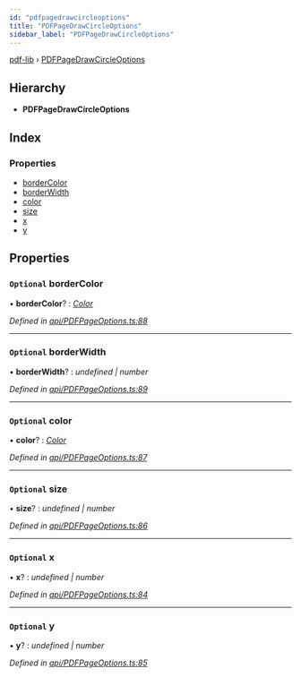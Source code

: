 ```yaml
---
id: "pdfpagedrawcircleoptions"
title: "PDFPageDrawCircleOptions"
sidebar_label: "PDFPageDrawCircleOptions"
---
```


[pdf-lib](../index.md) › [PDFPageDrawCircleOptions](pdfpagedrawcircleoptions.md)

## Hierarchy

* **PDFPageDrawCircleOptions**

## Index

### Properties

* [borderColor](pdfpagedrawcircleoptions.md#optional-bordercolor)
* [borderWidth](pdfpagedrawcircleoptions.md#optional-borderwidth)
* [color](pdfpagedrawcircleoptions.md#optional-color)
* [size](pdfpagedrawcircleoptions.md#optional-size)
* [x](pdfpagedrawcircleoptions.md#optional-x)
* [y](pdfpagedrawcircleoptions.md#optional-y)

## Properties

### `Optional` borderColor

• **borderColor**? : *[Color](../index.md#color)*

*Defined in [api/PDFPageOptions.ts:88](https://github.com/Hopding/pdf-lib/blob/e16420f/src/api/PDFPageOptions.ts#L88)*

___

### `Optional` borderWidth

• **borderWidth**? : *undefined | number*

*Defined in [api/PDFPageOptions.ts:89](https://github.com/Hopding/pdf-lib/blob/e16420f/src/api/PDFPageOptions.ts#L89)*

___

### `Optional` color

• **color**? : *[Color](../index.md#color)*

*Defined in [api/PDFPageOptions.ts:87](https://github.com/Hopding/pdf-lib/blob/e16420f/src/api/PDFPageOptions.ts#L87)*

___

### `Optional` size

• **size**? : *undefined | number*

*Defined in [api/PDFPageOptions.ts:86](https://github.com/Hopding/pdf-lib/blob/e16420f/src/api/PDFPageOptions.ts#L86)*

___

### `Optional` x

• **x**? : *undefined | number*

*Defined in [api/PDFPageOptions.ts:84](https://github.com/Hopding/pdf-lib/blob/e16420f/src/api/PDFPageOptions.ts#L84)*

___

### `Optional` y

• **y**? : *undefined | number*

*Defined in [api/PDFPageOptions.ts:85](https://github.com/Hopding/pdf-lib/blob/e16420f/src/api/PDFPageOptions.ts#L85)*
